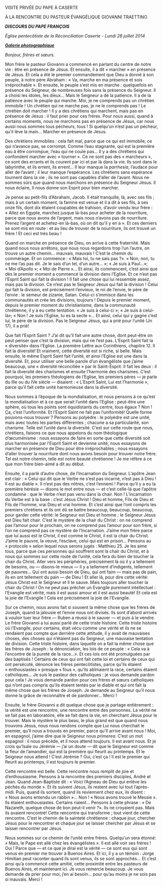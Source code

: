 VISITE PRIVÉE DU PAPE À CASERTE

À LA RENCONTRE DU PASTEUR ÉVANGÉLIQUE GIOVANNI TRAETTINO

***DISCOURS DU PAPE FRANÇOIS***

*Église pentecôtiste de la Réconciliation* *Caserte - Lundi 28 juillet 2014*

***[Galerie photographique](http://www.photogallery.va/content/photogallery/fr/eventi/caserta-pentecostali2014.html)***

*Bonjour, frères et sœurs.*

Mon frère le pasteur Giovanni a commencé en parlant du centre de notre vie : être en présence de Jésus. Et ensuite, il a dit « marcher » en présence de Jésus. Et cela a été le premier commandement que Dieu a donné à son peuple, à notre père Abraham : « Va, marche en ma présence et sois irréprochable ». Et ensuite, le peuple s’est mis en marche : quelquefois en présence du Seigneur, de nombreuses fois sans la présence du Seigneur. Il a choisi les idoles, les dieux... Mais le Seigneur a de la patience. Il a de la patience avec le peuple qui marche. Moi, je ne comprends pas un chrétien immobile ! Un chrétien qui ne marche pas, je ne le comprends pas ! Le chrétien doit marcher ! Il y a des chrétiens qui marchent, mais pas en présence de Jésus : il faut prier pour ces frères. Pour nous aussi, quand à certains moments, nous ne marchons pas en présence de Jésus, car nous aussi nous sommes tous pécheurs, tous ! Si quelqu’un n’est pas un pécheur, qu’il lève la main... Marcher en présence de Jésus.

Des chrétiens immobiles : cela fait mal, parce que ce qui est immobile, ce qui n’avance pas, se corrompt. Comme l’eau stagnante, qui est la première eau à être corrompue, l’eau qui ne coule pas... Il y a des chrétiens qui confondent marcher avec « tourner ». Ce ne sont pas des « marcheurs », ce sont des errants et ils courent par ici et par là dans la vie. Ils sont dans le labyrinthe, et ils errent, ils errent... Il leur manque la *parrhesia*, l’audace pour aller de l’avant ; il leur manque l’espérance. Les chrétiens sans espérance tournent dans la vie ; ils ne sont pas capables d’aller de l’avant. Nous ne sommes sûrs que quand nous marchons en présence du Seigneur Jésus. Il nous éclaire, Il nous donne son Esprit pour bien marcher.

Je pense au petit-fils d’Abraham, Jacob. Il était tranquille, là, avec ses fils ; mais à un certain moment, la famine est venue et il a dit à ses fils, à ses onze fils, dont dix étaient coupables de trahison, d’avoir vendu leur frère : « Allez en Egypte, marchez jusque là-bas pour acheter de la nourriture, parce que nous avons de l’argent, mais nous n’avons pas de nourriture. Prenez l’argent et achetez-en là-bas, où on dit qu’il y en a ». Et ces derniers se sont mis en route : et au lieu de trouver de la nourriture, ils ont trouvé un frère ! Et ceci est très beau !

Quand on marche en présence de Dieu, on arrive à cette fraternité. Mais quand nous nous arrêtons, que nous nous regardons trop l’un l’autre, on trouve un autre chemin... mauvais, mauvais ! C’est le chemin du commérage. Et on commence : « Mais toi, tu ne sais pas ?». « Non, non, tu ne me l’as pas dit. Je le sais d’un tel, d’un autre... »; « Je suis à Paul...»; « Moi d’Apollo »; « Moi de Pierre »... Et ainsi, ils commencent, c’est ainsi que dès le premier moment a commencé la division dans l’Eglise. Et ce n’est pas l’Esprit Saint qui fait la division ! Il fait une chose qui lui ressemble assez, mais pas la division. Ce n’est pas le Seigneur Jésus qui fait la division ! Celui qui fait la division, est précisément l’envieux, le roi de l’envie, le père de l’envie : le semeur de zizanie, Satan. Celui-ci s’immisce dans les communautés et crée les divisions, toujours ! Depuis le premier moment, depuis le premier moment du christianisme, dans la communauté chrétienne, il y a eu cette tentation. « Je suis à celui-ci »; « Je suis à celui-là»; « Non ! Je suis l’Eglise, tu es la secte »... Et ainsi, celui qui y gagne c’est lui, le père de la division. Pas le Seigneur Jésus, qui a prié pour l’unité (Jn 17), il a prié!

Que fait l’Esprit Saint ? J’ai dit qu’il fait une autre chose, dont peut-être on peut penser que c’est la division, mais qui ne l’est pas. L’Esprit Saint fait la « diversité» dans l’Eglise. La première Lettre aux Corinthiens, chapitre 12. Il fait la diversité! Et vraiment, cette diversité est si riche, si belle. Mais ensuite, le même Esprit Saint fait l’unité, et ainsi l’Eglise est une dans la diversité. Et, pour utiliser une belle parole d’un évangéliste que j’aime beaucoup, une « diversité réconciliée » par le Saint-Esprit. Il fait les deux : il fait la diversité des charismes et ensuite l’harmonie des charismes. C’est pourquoi, les premiers théologiens de l’Eglise, les premiers pères — je parle du IIIe ou du IVe siècle — disaient : « L’Esprit Saint, Lui est l’harmonie », parce qu’il fait cette unité harmonieuse dans la diversité.

Nous sommes à l’époque de la mondialisation, et nous pensons à ce qu’est la mondialisation et à ce que serait l’unité dans l’Eglise : peut-être une sphère, où tous les points sont équidistants du centre, tous égaux ? Non ! Ça, c’est l’uniformité. Et l’Esprit Saint ne fait pas l’uniformité! Quelle forme pouvons-nous trouver ? Pensons au polyèdre : le polyèdre est une unité, mais avec toutes les parties différentes ; chacune a sa particularité, son charisme. Telle est l’unité dans la diversité. C’est sur cette route que nous, chrétiens, faisons ce que nous appelons du nom théologique d’œcuménisme : nous essayons de faire en sorte que cette diversité soit plus harmonisée par l’Esprit Saint et devienne unité; nous essayons de marcher en présence de Dieu pour être irréprochables ; nous essayons d’aller trouver la nourriture dont nous avons besoin pour trouver notre frère. Tel est notre chemin, telle est notre beauté chrétienne ! Je me réfère à ce que mon frère bien-aimé a dit au début.

Ensuite, il a parlé d’autre chose, de l’Incarnation du Seigneur. L’apôtre Jean est clair : « Celui qui dit que le Verbe ne s’est pas incarné, n’est pas à Dieu ! Il est au diable ». Il n’est pas des nôtres, c’est l’ennemi ! Parce qu’il y a eu la première hérésie — disons le mot entre nous — et c’est celle-là que l’apôtre condamne : que le Verbe n’est pas venu dans la chair. Non ! L’incarnation du Verbe est à la base : c’est Jésus Christ ! Dieu et homme, Fils de Dieu et Fils de l’homme, vrai Dieu et vrai homme. Et c’est ainsi que l’ont compris les premiers chrétiens et ils ont dû se battre beaucoup, beaucoup, beaucoup, pour garder cette vérité: le Seigneur est Dieu et homme ; le Seigneur Jésus est Dieu fait chair. C’est le mystère de la chair du Christ : on ne comprend pas l’amour pour le prochain, on ne comprend pas l’amour pour son frère, si l’on ne comprend pas ce mystère de l’Incarnation. J’aime mon frère parce que lui aussi est le Christ, il est comme le Christ, il est la chair du Christ. J’aime le pauvre, la veuve, l’esclave, celui qui est en prison... Pensons au « protocole » selon lequel nous serons jugés : Matthieu 25. Je les aime tous, parce que ces personnes qui souffrent sont la chair du Christ, et à nous qui sommes sur cette route de l’unité, cela fera du bien de toucher la chair du Christ. Aller vers les périphéries, précisément là où il y a tellement de besoins, ou — disons-le mieux — il y a tellement d’indigents, tellement de pauvres... Qui ont aussi besoin de Dieu, qui ont faim — mais pas de pain, ils en ont tellement du pain — de Dieu ! Et aller là, pour dire cette vérité: Jésus Christ est le Seigneur et Il te sauve. Mais toujours aller toucher la chair du Christ ! On ne peut pas prêcher un Evangile purement intellectuel : l’Evangile est vérité, mais il est aussi amour et il est aussi beauté! Et cela est la joie de l’Evangile ! Cela est précisément la joie de l’Evangile.

Sur ce chemin, nous avons fait si souvent la même chose que les frères de Joseph, quand la jalousie et l’envie nous ont divisés. Ils sont d’abord arrivés à vouloir tuer leur frère — Ruben a réussi à le sauver — et puis à le vendre. Le frère Giovanni a lui aussi parlé de cette triste histoire. Cette triste histoire où l’Evangile, pour certains, était vécu comme une vérité et ils ne se rendaient pas compte que derrière cette attitude, il y avait de mauvaises choses, des choses qui n’étaient pas du Seigneur, une mauvaise tentation de division. Cette triste histoire, dans laquelle on a fait la même chose que les frères de Joseph : la dénonciation, les lois de ce peuple : « Cela va à l’encontre de la pureté de la race...». Et ces lois ont été promulguées par des baptisés ! Certains de ceux qui ont fait cette loi et certains de ceux qui ont persécuté, dénoncé les frères pentecôtistes, parce qu’ils étaient « enthousiastes » presque « fous », qu’ils abîmaient la race, certains étaient catholiques... Je suis le pasteur des catholiques : je vous demande pardon pour cela ! Je vous demande pardon pour ces frères et sœurs catholiques qui n’ont pas compris qu’ils étaient tentés par le diable et qui ont fait la même chose que les frères de Joseph. Je demande au Seigneur qu’il nous donne la grâce de reconnaître et de pardonner... Merci !

Ensuite, le frère Giovanni a dit quelque chose que je partage entièrement : la vérité est une rencontre, une rencontre entre des personnes. La vérité ne se fait pas en laboratoire, elle se fait dans la vie, en cherchant Jésus pour le trouver. Mais le mystère le plus beau, le plus grand est que quand nous trouvons Jésus, nous nous rendons compte que Lui nous cherchait le premier, qu’Il nous a trouvés en premier, parce qu’Il arrive avant nous ! Moi, en espagnol, j’aime dire que le Seigneur nous *primerea*. C’est un mot espagnol : il nous précède, et il nous attend toujours. Il est avant nous. Et je crois qu’Isaïe ou Jérémie — j’ai un doute — dit que le Seigneur est comme la fleur de l’amandier, qui est la première qui fleurit au printemps. Et le Seigneur nous attend ! C’est Jérémie ? Oui, c’est ça ! Il est le premier qui fleurit au printemps, il est toujours le premier.

Cette rencontre est belle. Cette rencontre nous remplit de joie et d’enthousiasme. Pensons à la rencontre des premiers disciples, André et Jean. Quand Jean-Baptiste dit : « Voici l’Agneau de Dieu qui enlève les péchés du monde ». Et ils suivent Jésus, ils restent avec lui tout l’après-midi. Puis, quand ils sortent, quand ils reviennent chez eux, ils disent : « Nous avons entendu un rabbin »... Non ! « Nous avons trouvé le Messie ». Ils étaient enthousiastes. Certains riaient... Pensons à cette phrase : « De Nazareth, quelque chose de bon peut-il venir ?». Ils ne croyaient pas. Mais ils avaient rencontré! Cette rencontre qui transforme ; tout vient de cette rencontre. C’est le chemin de la sainteté chrétienne : chaque jour, chercher Jésus pour le rencontrer et chaque jour se laisser chercher par Jésus et se laisser rencontrer par Jésus.

Nous sommes sur ce chemin de l’unité entre frères. Quelqu’un sera étonné: « Mais, le Pape est allé chez les évangélistes ». Il est allé voir ses frères ! Oui ! Parce que — et ce que je dirai est la vérité — ce sont eux qui sont venus en premier me trouver à Buenos Aires. Et ici, il y a un témoin : Jorge Himitian peut raconter quand ils sont venus, ils se sont approchés... Et c’est ainsi qu’a commencé cette amitié, cette proximité entre les pasteurs de Buenos Aires, et maintenant ici. Je vous remercie beaucoup. Je vous demande de prier pour moi, j’en ai besoin... pour qu’au moins je ne sois pas si mauvais. Merci !